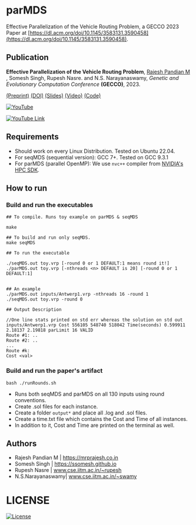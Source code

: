 # parMDS
Effective Parallelization of the Vehicle Routing Problem, a GECCO 2023 Paper at [https://dl.acm.org/doi/10.1145/3583131.3590458](https://dl.acm.org/doi/10.1145/3583131.3590458).


## Publication

**Effective Parallelization of the Vehicle Routing Problem**, 
<ins>Rajesh Pandian M </ins>, Somesh Singh, Rupesh Nasre. and N.S. Narayanaswamy,
*Genetic and Evolutionary Computation Conference* **(GECCO)**, 2023.
 
 [(Preprint)](https://mrprajesh.co.in/pdfs/CVRP_v4.pdf) [(DOI)](https://dl.acm.org/doi/10.1145/3583131.3590458) [(Slides)](https://mrprajesh.co.in/pdfs/gecco-cvrp-v3.pdf) [(Video)](https://youtu.be/IWgqRR-UO6U) [(Code)](https://github.com/mrprajesh/parMDS)

[![YouTube](https://img.youtube.com/vi/IWgqRR-UO6U/0.jpg)]([https://www.youtube.com/watch?v=IWgqRR-UO6U](https://www.youtube.com/embed/IWgqRR-UO6U))

[![YouTube Link](http://img.youtube.com/vi/IWgqRR-UO6U/0.jpg)](http://www.youtube.com/watch?v=IWgqRR-UO6U "YouTube Link")



## Requirements  

- Should work on every Linux Distribution. Tested on Ubuntu 22.04.
- For seqMDS (sequential version): GCC 7+. Tested on GCC 9.3.1
- For parMDS (parallel OpenMP): We use `nvc++` compiler from [NVIDIA's HPC SDK](https://developer.nvidia.com/hpc-sdk).

## How to run

### Build and run the executables
```
## To compile. Runs toy example on parMDS & seqMDS 

make

## To build and run only seqMDS.
make seqMDS

## To run the executable

./seqMDS.out toy.vrp [-round 0 or 1 DEFAULT:1 means round it!]
./parMDS.out toy.vrp [-nthreads <n> DEFAULT is 20] [-round 0 or 1 DEFAULT:1]


## An example
./parMDS.out inputs/Antwerp1.vrp -nthreads 16 -round 1
./seqMDS.out toy.vrp -round 0

## Output Description

//One line stats printed on std err whereas the solution on std out
inputs/Antwerp1.vrp Cost 556105 548740 518042 Time(seconds) 0.599911 2.18137 2.19818 parLimit 16 VALID    
Route #1: ..
Route #2: ..
...
Route #k:
Cost <val>

```

### Build and run the paper's artifact

```
bash ./runRounds.sh
```


- Runs both seqMDS and parMDS on all 130 inputs using round conventions.
- Create .sol files for each instance.
- Create a folder `output*` and place all .log and .sol files.
- Create a time.txt file which contains the Cost and Time of all instances.
- In addition to it, Cost and Time are printed on the terminal as well.



## Authors 
 * Rajesh Pandian M | https://mrprajesh.co.in
 * Somesh Singh     | https://ssomesh.github.io
 * Rupesh Nasre     | www.cse.iitm.ac.in/~rupesh
 * N.S.Narayanaswamy| www.cse.iitm.ac.in/~swamy


# LICENSE
[![License](http://img.shields.io/:license-mit-blue.svg?style=flat-square)](http://badges.mit-license.org)
